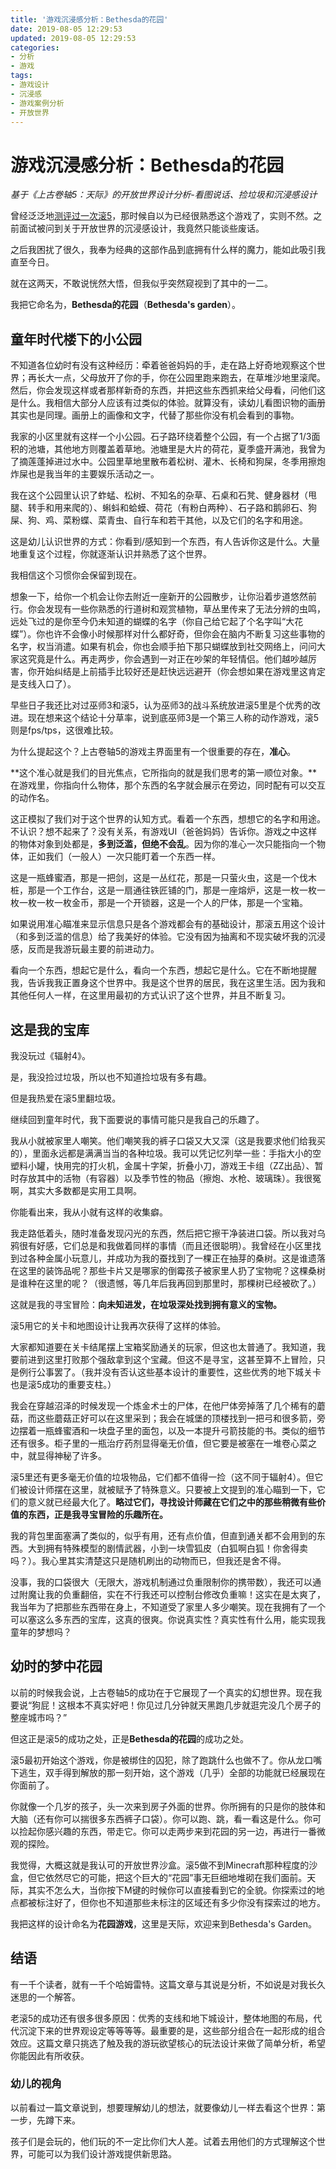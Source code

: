 ```yaml
---
title: '游戏沉浸感分析：Bethesda的花园'
date: 2019-08-05 12:29:53
updated: 2019-08-05 12:29:53
categories:
- 分析
- 游戏
tags:
- 游戏设计
- 沉浸感
- 游戏案例分析
- 开放世界
---
```


# 游戏沉浸感分析：Bethesda的花园
*基于《上古卷轴5：天际》的开放世界设计分析-看图说话、捡垃圾和沉浸感设计*

曾经泛泛地[测评过一次滚5](https://skmtjun.github.io/2018/04/20/%E5%A4%A9%E9%99%85%E6%B5%8B%E8%AF%84/)，那时候自以为已经很熟悉这个游戏了，实则不然。之前面试被问到关于开放世界的沉浸感设计，我竟然只能谈些废话。

之后我困扰了很久，我奉为经典的这部作品到底拥有什么样的魔力，能如此吸引我直至今日。

就在这两天，不敢说恍然大悟，但我似乎突然窥视到了其中的一二。

我把它命名为，**Bethesda的花园**（**Bethesda's garden**）。

<!--more-->
## 童年时代楼下的小公园

不知道各位幼时有没有这种经历：牵着爸爸妈妈的手，走在路上好奇地观察这个世界；再长大一点，父母放开了你的手，你在公园里跑来跑去，在草堆沙地里滚爬。然后，你会发现这样或者那样新奇的东西，并把这些东西抓来给父母看，问他们这是什么。我相信大部分人应该有过类似的体验。就算没有，读幼儿看图识物的画册其实也是同理。画册上的画像和文字，代替了那些你没有机会看到的事物。

我家的小区里就有这样一个小公园。石子路环绕着整个公园，有一个占据了1/3面积的池塘，其他地方则覆盖着草地。池塘里是大片的荷花，夏季盛开满池，我曾为了摘莲蓬掉进过水中。公园里草地里散布着松树、灌木、长椅和狗屎，冬季用擦炮炸屎也是我当年的主要娱乐活动之一。

我在这个公园里认识了蚱蜢、松树、不知名的杂草、石桌和石凳、健身器材（甩腿、转手和用来爬的）、蝌蚪和蛤蟆、荷花（有粉白两种）、石子路和鹅卵石、狗屎、狗、鸡、菜粉蝶、菜青虫、自行车和若干其他，以及它们的名字和用途。

这是幼儿认识世界的方式：你看到/感知到一个东西，有人告诉你这是什么。大量地重复这个过程，你就逐渐认识并熟悉了这个世界。

我相信这个习惯你会保留到现在。

想象一下，给你一个机会让你去附近一座新开的公园散步，让你沿着步道悠然前行。你会发现有一些你熟悉的行道树和观赏植物，草丛里传来了无法分辨的虫鸣，远处飞过的是你至今仍未知道的蝴蝶的名字（你自己给它起了个名字叫“大花蝶”）。你也许不会像小时候那样对什么都好奇，但你会在脑内不断复习这些事物的名字，权当消遣。如果有机会，你也会顺手拍下那只蝴蝶放到社交网络上，问问大家这究竟是什么。再走两步，你会遇到一对正在吵架的年轻情侣。他们越吵越厉害，你开始纠结是上前插手比较好还是赶快远远避开（你会想如果在游戏里这肯定是支线入口了）。

早些日子我还比对过巫师3和滚5，认为巫师3的战斗系统放进滚5里是个优秀的改进。现在想来这个结论十分草率，说到底巫师3是一个第三人称的动作游戏，滚5则是fps/tps，这很难比较。

为什么提起这个？上古卷轴5的游戏主界面里有一个很重要的存在，**准心**。

**这个准心就是我们的目光焦点，它所指向的就是我们思考的第一顺位对象。**在游戏里，你指向什么物体，那个东西的名字就会展示在旁边，同时配有可以交互的动作名。

这正模拟了我们对于这个世界的认知方式。看着一个东西，想想它的名字和用途。不认识？想不起来了？没有关系，有游戏UI（爸爸妈妈）告诉你。游戏之中这样的物体对象到处都是，**多到泛滥，但绝不会乱**。因为你的准心一次只能指向一个物体，正如我们（一般人）一次只能盯着一个东西一样。

这是一瓶蜂蜜酒，那是一把剑，这是一丛红花，那是一只萤火虫，这是一个伐木桩，那是一个工作台，这是一扇通往铁匠铺的门，那是一座熔炉，这是一枚一枚一枚一枚一枚一枚金币，那是一个开锁器，这是一个人的尸体，那是一个宝箱。

如果说用准心瞄准来显示信息只是各个游戏都会有的基础设计，那滚五用这个设计（和多到泛滥的信息）给了我美好的体验。它没有因为抽离和不现实破坏我的沉浸感，反而是我游玩最主要的前进动力。

看向一个东西，想起它是什么，看向一个东西，想起它是什么。它在不断地提醒我，告诉我我正置身这个世界中。我是这个世界的居民，我在这里生活。因为我和其他任何人一样，在这里用最初的方式认识了这个世界，并且不断复习。

## 这是我的宝库

我没玩过《辐射4》。

是，我没捡过垃圾，所以也不知道捡垃圾有多有趣。

但是我热爱在滚5里翻垃圾。

继续回到童年时代，我下面要说的事情可能只是我自己的乐趣了。

我从小就被家里人嘲笑。他们嘲笑我的裤子口袋又大又深（这是我要求他们给我买的），里面永远都是满满当当的各种垃圾。我可以凭记忆列举一些：手指大小的空塑料小罐，快用完的打火机，金属十字架，折叠小刀，游戏王卡组（ZZ出品）、暂时存放其中的活物（有容器）以及季节性的物品（擦炮、水枪、玻璃珠）。我很冤啊，其实大多数都是实用工具啊。

你能看出来，我从小就有这样的收集癖。

我走路低着头，随时准备发现闪光的东西，然后把它擦干净装进口袋。所以我对乌鸦很有好感，它们总是和我做着同样的事情（而且还很聪明）。我曾经在小区里找到过各种金属小玩意儿，并成功为我的蚕找到了一棵正在抽芽的桑树。这是谁遗落在这里的装饰品呢？那些卡片又是哪家的倒霉孩子被家里人扔了宝物呢？这棵桑树是谁种在这里的呢？（很遗憾，等几年后我再回到那里时，那棵树已经被砍了。）

这就是我的寻宝冒险：**向未知进发，在垃圾深处找到拥有意义的宝物。**

滚5用它的关卡和地图设计让我再次获得了这样的体验。

大家都知道要在关卡结尾摆上宝箱奖励通关的玩家，但这也太普通了。我知道，我要前进到这里打败那个强敌拿到这个宝藏。但这不是寻宝，这甚至算不上冒险，只是例行公事罢了。（我并没有否认这些基本设计的重要性，这些优秀的地下城关卡也是滚5成功的重要支柱。）

我会在穿越沼泽的时候发现一个炼金术士的尸体，在他尸体旁掉落了几个稀有的蘑菇，而这些蘑菇正好可以在这里采到；我会在城堡的顶楼找到一把弓和很多箭，旁边摆着一瓶蜂蜜酒和一块盘子里的面包，以及一本提升弓箭技能的书。类似的细节还有很多。柜子里的一瓶治疗药剂显得毫无价值，但它要是被塞在一堆卷心菜之中，就显得神秘了许多。

滚5里还有更多毫无价值的垃圾物品，它们都不值得一捡（这不同于辐射4）。但它们被设计师摆在这里，就被赋予了特殊意义。只要被上文提到的准心瞄到一下，它们的意义就已经最大化了。**略过它们，寻找设计师藏在它们之中的那些稍微有些价值的东西，正是我寻宝冒险的乐趣所在。**

我的背包里面塞满了类似的，似乎有用，还有点价值，但直到通关都不会用到的东西。大到拥有特殊模型的剧情武器，小到一块雪狐皮（白狐啊白狐！你舍得卖吗？）。我心里其实清楚这只是随机刷出的动物而已，但我还是舍不得。

没事，我的口袋很大（无限大，游戏机制通过负重限制你的携带数），我还可以通过附魔让我的负重翻倍，实在不行我还可以控制台修改负重嘛！这实在是太爽了，我当年为了把那些东西带在身上，不知道受了家里人多少嘲笑。现在我拥有了一个可以塞这么多东西的宝库，这真的很爽。你说真实性？真实性有什么用，能实现我童年的梦想吗？

## 幼时的梦中花园

以前的时候我会说，上古卷轴5的成功在于它展现了一个真实的幻想世界。现在我要说“狗屁！这根本不真实好吧！你见过几分钟就天黑跑几步就逛完没几个房子的整座城市吗？”

但这正是滚5的成功之处，正是**Bethesda的花园**的成功之处。

滚5最初开始这个游戏，你是被绑住的囚犯，除了跑跳什么也做不了。你从龙口嘴下逃生，双手得到解放的那一刻开始，这个游戏（几乎）全部的功能就已经展现在你面前了。

你就像一个几岁的孩子，头一次来到房子外面的世界。你所拥有的只是你的肢体和大脑（还有你可以揣很多东西裤子口袋）。你可以跑、跳，看一看这是什么。你可以捡起你感兴趣的东西，带走它。你可以走两步来到花园的另一边，再进行一番微观的探险。

我觉得，大概这就是我认可的开放世界沙盒。滚5做不到Minecraft那种程度的沙盒，但它依然尽它的可能，把这个巨大的“花园”事无巨细地堆砌在我们面前。天际，其实不怎么大，当你按下M键的时候你可以直接看到它的全貌。你探索过的地点都被标注好了，但你也不知道那些未标注的区域还有多少你没有探索过的地方。

我把这样的设计命名为**花园游戏**，这里是天际，欢迎来到Bethesda's Garden。

## 结语

有一千个读者，就有一千个哈姆雷特。这篇文章与其说是分析，不如说是对我长久迷思的一个解答。

老滚5的成功还有很多很多原因：优秀的支线和地下城设计，整体地图的布局，代代沉淀下来的世界观设定等等等等。最重要的是，这些部分组合在一起形成的组合效应。这篇文章只挑选了触及我的游玩欲望核心的玩法设计来做了简单分析，希望你能因此有所收获。

### 幼儿的视角

以前看过一篇文章说到，想要理解幼儿的想法，就要像幼儿一样去看这个世界：第一步，先蹲下来。

孩子们是会玩的，他们玩的不一定比你们大人差。试着去用他们的方式理解这个世界，可能可以为我们设计游戏提供新思路。

